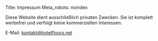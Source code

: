 Title: Impressum
Meta_robots: noindex

Diese Website dient ausschlie&szlig;lich privaten Zwecken. Sie ist komplett werbefrei und verfolgt keine kommerziellen Interessen.

E-Mail: kontakt@hotelfloors.net
